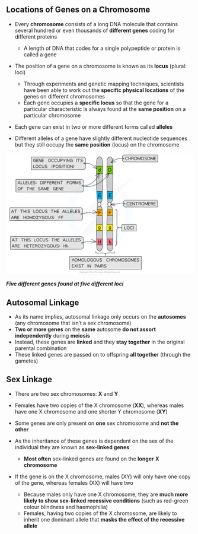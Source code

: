 ## Locations of Genes on a Chromosome

* Every **chromosome** consists of a long DNA molecule that contains several hundred or even thousands of **different genes** coding for different proteins

  + A length of DNA that codes for a single polypeptide or protein is called a gene
* The position of a gene on a chromosome is known as its **locus** (plural: loci)

  + Through experiments and genetic mapping techniques, scientists have been able to work out the **specific physical locations** of the genes on different chromosomes
  + Each gene occupies a **specific locus** so that the gene for a particular characteristic is always found at the **same position** on a particular chromosome
* Each gene can exist in two or more different forms called **alleles**
* Different alleles of a gene have slightly different nucleotide sequences but they still occupy the **same position** (locus) on the chromosome

![Chromosomes showing gene and loci](Chromosomes-showing-gene-and-loci.png)

***Five different genes found at five different loci***

## Autosomal Linkage

* As its name implies, autosomal linkage only occurs on the **autosomes** (any chromosome that isn’t a sex chromosome)
* **Two or more genes** on the **same** autosome **do not assort independently** during **meiosis**
* Instead, these genes are **linked** and they **stay together** in the original parental combination
* These linked genes are passed on to offspring **all togethe**r (through the gametes)

## Sex Linkage

* There are two sex chromosomes: **X** and **Y**
* Females have two copies of the X chromosome (**XX**), whereas males have one X chromosome and one shorter Y chromosome (**XY**)
* Some genes are only present on **one** sex chromosome and **not the other**
* As the inheritance of these genes is dependent on the sex of the individual they are known as **sex-linked genes**

  + **Most often** sex-linked genes are found on the **longer** **X chromosome**
* If the gene is on the X chromosome, males (XY) will only have one copy of the gene, whereas females (XX) will have two

  + Because males only have one X chromosome, they are **much more likely to show sex-linked recessive conditions** (such as red-green colour blindness and haemophilia)
  + Females, having two copies of the X chromosome, are likely to inherit one dominant allele that **masks the effect of the recessive allele**